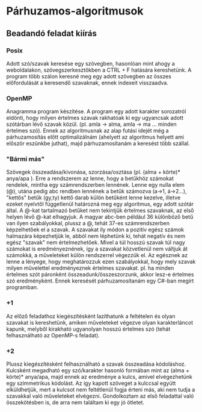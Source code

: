 # Párhuzamos-algoritmusok
## Beadandó feladat kiírás
### Posix
Adott szó/szavak keresése egy szövegben, hasonlóan mint ahogy a weboldalakon, szövegszerkesztőkben a CTRL + F hatására kereshetünk. A program több szálon keresné meg egy adott szövegben az összes előfordulását a keresendő szavaknak, ennek indexeit visszaadva.
### OpenMP
Anagramma program készítése. A program egy adott karakter sorozatról eldönti, hogy milyen értelmes szavak rakhatóak ki egy ugyancsak adott szótárban lévő szavak közül. (pl. amla -> alma, amla -> ma ... minden értelmes szó). Ennek az algoritmusnak az alap futási idejét még a párhuzamosítás előtt optimalizálnám (ahelyett az algoritmus helyett ami először eszünkbe juthat), majd párhuzamosítanám a keresést több szállal.
### "Bármi más"
Szövegek összeadása/kivonása, szorzása/osztása (pl. (alma + körte)* anya/apa ). Erre a rendszerem az lenne, hogy a betűkhöz számokat rendelek, mintha egy számrendszerben lennének. Lenne egy nulla elem (@), utána pedig abc rendben lennének a betűk számozva (a->1, á->2...), "kettős" betűk (gy,ty) kettő darab külön betűként lenne kezelve, illetve ezeket nyelvtől függetlenül határozná meg egy algoritmus, egy adott szótár által.
A @-kat tartalmazó betűket nem tekintjük értelmes szavaknak, az első helyen lévő @-kat elhagyjuk. A magyar abc-ben  például 36 különböző betű van ilyen szabályokkal, plussz a @, tehát 37-es számrendszerben képzelhetőek el a szavak.
A szavakat íly módon a pozitív egész számok halmazára képezhetjük le, abból nem léphetünk ki, tehát negatív és nem egész "szavak" nem értelmezhetőek. Mivel a túl hosszú szavak túl nagy számokat is eredményeznének, így a szavakat közvetlenül nem váltjuk át számokká, a műveleteket külön rendszerrel végezzük el.
Az egésznek az lenne a lényege, hogy meghatározzuk ezen szabályokkal, hogy mely szavak milyen művelettel eredményeznek értelmes szavakat. pl. ha minden értelmes szót páronként összeadunk/összeszorzunk, akkor lesz-e értelmes szó eredményként. Ennek keresését párhuzamosítanám egy C#-ban megírt programban.
### +1
Az előző feladathoz kiegészítésként lazíthatunk a feltételen és olyan szavakat is kereshetünk, amiken műveleteket végezve olyan karakterláncot kapunk, melyből kirakható ugyanolyan hosszú értelmes szó (tehát felhasználható az OpenMP-s feladat).
### +2
Plussz kiegészítésként felhasználható a szavak összeadása kódoláshoz. Kulcsként megadható egy szó/karakter hasonló formában mint az (alma + körte)* anya/apa, majd ennek az eredménye a kulcs, amivel elvégezhetünk egy szimmetrikus kódolást. Az így kapott szöveget a kulccsal együtt elküldhetjük, mert a kulcsot nem feltétlenül fogja érteni más, aki nem tudja a szavakkal való műveleteket elvégezni.
Gondolkoztam az első feladattal való összekötésben is, de arra nem találtam ki egy jó ötletet.
